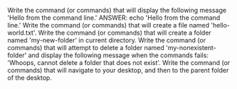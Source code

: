 Write the command (or commands) that will display the following message 'Hello from the command line.' ANSWER: echo 'Hello from the command line.'
Write the command (or commands) that will create a file named 'hello-world.txt'.
Write the command (or commands) that will create a folder named 'my-new-folder' in current directory.
Write the command (or commands) that will attempt to delete a folder named 'my-nonexistent-folder' and display the following message when the commands fails: 'Whoops, cannot delete a folder that does not exist'.
Write the command (or commands) that will navigate to your desktop, and then to the parent folder of the desktop.
